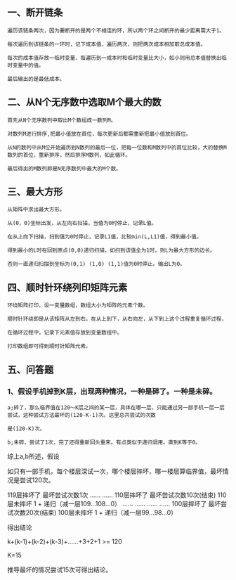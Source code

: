 
## 一、断开链条

```
遍历该链条两次，因为要断开的是两个不相连的环，所以两个环之间断开的最少距离需大于1。

每次遍历到该链条的一环时，记下成本值，遍历两次，则把两次成本相加取总成本值。

每次的成本值存放一临时变量，每遍历到一成本时和临时变量比大小，如小则用总本值替换出临时变量中的值。

最后输出的是最低成本。
```

## 二、从N个无序数中选取M个最大的数

```
首先从N个无序数列中取出M个数组成一数列M。

对数列M进行排序,把最小值放在首位，每次更新后都需重新把最小值放到首位。

从N的数列中从M位开始遍历到N数列的最后一位，把每一位数和M数列中的首位比较，大的替换M数列的首位，重新排序，然后排序M数列，如此循环。

最后得出的M数列即是N无序数列中最大的M个数。

```


## 三、最大方形

```
从矩阵中求出最大方形。

从(0，0)坐标出发，从左向右扫描，当值为0时停止，记录L值。

在从上向下扫描，扫到值为0时停止，记录L1值，比较min(L,L1)值，得到最小值。

得到最小的L时在回到原点(0,0)递归扫描，如扫到该值全为1时，则L为最大方形的边长。

否则一直递归扫描到坐标为(0,1) (1,0) (1,1)值为0时停止。输出L为0。
```

## 四、顺时针环绕列印矩阵元素
```
环绕矩阵打印，设一变量数组，数组大小为矩阵的元素个数。

顺时针环绕即是从该矩阵从左到右，在从上到下，从右向左，从下到上这个过程重复循环过程，

在循环过程中，记录下元素值存放到变量数组中。

打印数组即可得到顺时针矩阵元素。
```

## 五、问答题

### 1、假设手机掉到K层，出现两种情况，一种是碎了。一种是未碎。

    a;碎了，那么临界值在120〜K层之间的某一层，具体在哪一层，只能通过另一部手机一层一层尝试，这种尝试方法最坏的(120-K-1)次。这里总共尝试的次数

    是(120-K)次。

    b;未碎，尝试了1次，完了还得重新回头重来。有点类似于递归调用。直到K等于0。


综上a,b所述，假设

如只有一部手机，每个楼层深试一次，哪个楼层摔坏，哪一楼层算临界值，最坏情况是尝试120次。

119层摔坏了     最坏尝试次数1次
……             ……
110层摔坏了     最坏尝试次数10次(结束)       110层未摔坏     1 + 递归（减一层109...108...0）
……             ……                        ……             ……
100层摔坏了     最坏尝试次数20次(结束)       100层未摔坏     1 + 递归（减一层99...98...0）

得出结论

k+(k-1)+(k-2)+(k-3)+……+3+2+1 >= 120

K=15

推导最坏的情况尝试15次可得出结论。


